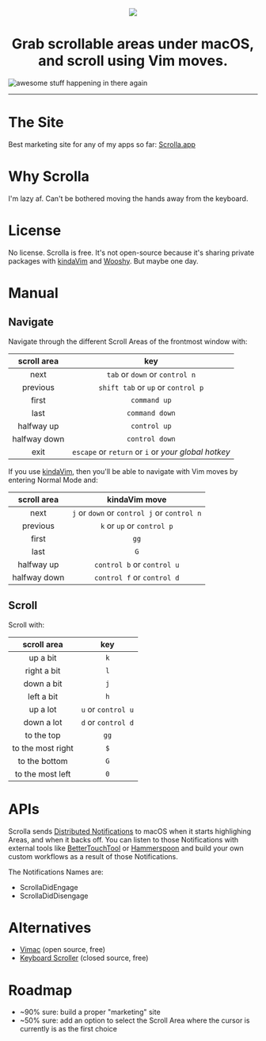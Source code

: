 <div align="center">
    <img src="https://github.com/godbout/Scrolla.docs/blob/master/assets/icon.png">
    <h1>Grab scrollable areas under macOS, and scroll using Vim moves.</h1>
</div>

![awesome stuff happening in there again](https://raw.githubusercontent.com/godbout/Scrolla.docs/master/assets/gif.gif "hehe again")

---

# The Site

Best marketing site for any of my apps so far: [Scrolla.app](https://scrolla.app)

# Why Scrolla

I'm lazy af. Can't be bothered moving the hands away from the keyboard.

# License

No license. Scrolla is free. It's not open-source because it's sharing private packages with [kindaVim](https://github.com/godbout/kindaVim.docs) and [Wooshy](https://github.com/godbout/Wooshy.docs). But maybe one day.

# Manual

## Navigate

Navigate through the different Scroll Areas of the frontmost window with:

| scroll area     | key | 
| :---:           | :---:
| next            | `tab` or `down` or `control n`
| previous        | `shift tab` or `up` or `control p`
| first           | `command up`
| last            | `command down`
| halfway up      | `control up`
| halfway down    | `control down`
| exit            |  `escape` or `return` or `i` or _your global hotkey_

If you use [kindaVim](https://github.com/godbout/kindaVim.docs), then you'll be able to navigate with Vim moves by entering Normal Mode and:

| scroll area     | kindaVim move | 
| :---:           | :---: 
| next            | `j` or `down` or `control j` or `control n`
| previous        | `k` or `up` or `control p`
| first           | `gg`
| last            | `G`
| halfway up      | `control b` or `control u` 
| halfway down    | `control f` or `control d`

## Scroll

Scroll with:

| scroll area       |  key 
| :---:             | :---: 
| up a bit          | `k`
| right a bit       | `l`
| down a bit        | `j`
| left a bit        | `h`
| up a lot          | `u` or `control u`
| down a lot        | `d` or `control d`
| to the top        | `gg`
| to the most right | `$`
| to the bottom     | `G`
| to the most left  | `0`

# APIs

Scrolla sends [Distributed Notifications](https://developer.apple.com/documentation/foundation/distributednotificationcenter) to macOS when it starts highlighing Areas, and when it backs off.
You can listen to those Notifications with external tools like [BetterTouchTool](https://www.google.com/search?q=bettertouchtool) or [Hammerspoon](https://www.hammerspoon.org) and build your own custom workflows as a result of those Notifications.

The Notifications Names are:
* ScrollaDidEngage
* ScrollaDidDisengage

# Alternatives

* [Vimac](https://github.com/dexterleng/vimac) (open source, free)
* [Keyboard Scroller](https://github.com/dexterleng/KeyboardScroller.docs) (closed source, free)

# Roadmap

* ~90% sure: build a proper "marketing" site
* ~50% sure: add an option to select the Scroll Area where the cursor is currently is as the first choice
